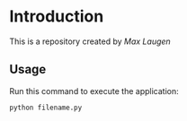 # Introduction


This is a repository created by _*Max Laugen*_

## Usage




Run this command to execute the application:


`python filename.py`

 
